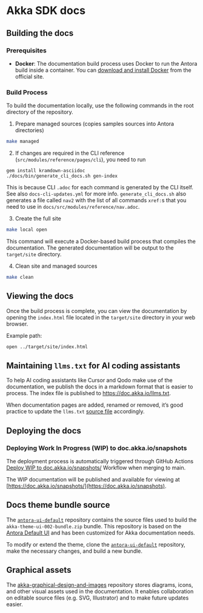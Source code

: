 # Akka SDK docs

## Building the docs

### Prerequisites

- **Docker**: The documentation build process uses Docker to run the Antora build inside a container. You can [download and install Docker](https://docs.docker.com/get-docker/) from the official site.

### Build Process

To build the documentation locally, use the following commands in the root directory of the repository.

1. Prepare managed sources (copies samples sources into Antora directories)

```bash
make managed
```

2. If changes are required in the CLI reference (`src/modules/reference/pages/cli`), you need to run 

```shell
gem install kramdown-asciidoc
./docs/bin/generate_cli_docs.sh gen-index
```
This is because CLI `.adoc` for each command is generated by the CLI itself. See also `docs-cli-updates.yml` for more info. 
`generate_cli_docs.sh` also generates a file called `nav2` with the list of all commands `xref:`s that you need to use in `docs/src/modules/reference/nav.adoc`. 

3. Create the full site
```bash
make local open
```

This command will execute a Docker-based build process that compiles the documentation. The generated documentation will be output to the `target/site` directory.

4. Clean site and managed sources
```bash
make clean
```

## Viewing the docs

Once the build process is complete, you can view the documentation by opening the `index.html` file located in the `target/site` directory in your web browser.

Example path:

```bash
open ../target/site/index.html
```

## Maintaining `llms.txt` for AI coding assistants

To help AI coding assistants like Cursor and Qodo make use of the documentation, we publish the docs in a markdown format that is easier to process. The index file is published to https://doc.akka.io/llms.txt.

When documentation pages are added, renamed or removed, it’s good practice to update the `llms.txt` [source file](https://github.com/akka/akka-sdk/blob/main/docs/src/modules/ROOT/pages/llms.txt) accordingly.

## Deploying the docs

### Deploying Work In Progress (WIP) to doc.akka.io/snapshots

The deployment process is automatically triggered through GitHub Actions [Deploy WIP to doc.akka.io/snapshots/](https://github.com/akka/akka-sdk/actions/workflows/docs-wip.yml) Workflow when merging to main.

The WIP documentation will be published and available for viewing at [https://doc.akka.io/snapshots/](https://doc.akka.io/snapshots).

## Docs theme bundle source  

The [`antora-ui-default`](https://github.com/lightbend/antora-ui-default) repository contains the source files used to build the `akka-theme-ui-002-bundle.zip` bundle. This repository is based on the [Antora Default UI](https://gitlab.com/antora/antora-ui-default) and has been customized for Akka documentation needs.  

To modify or extend the theme, clone the [`antora-ui-default`](https://github.com/lightbend/antora-ui-default) repository, make the necessary changes, and build a new bundle.

## Graphical assets

The [akka-graphical-design-and-images](https://github.com/akka/akka-graphical-design-and-images) repository stores diagrams, icons, and other visual assets used in the documentation. It enables collaboration on editable source files (e.g. SVG, Illustrator) and to make future updates easier.
